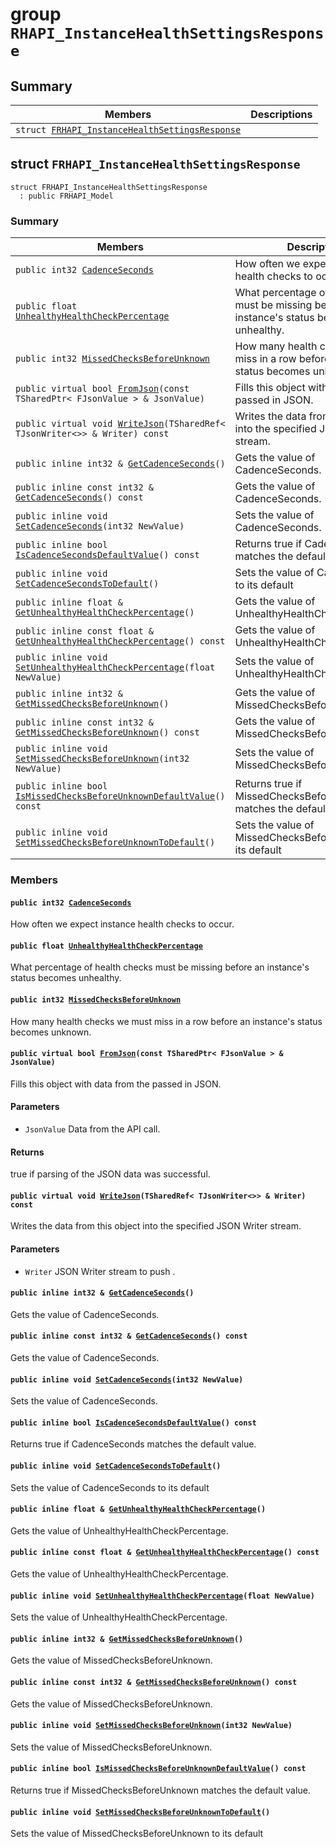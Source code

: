 # group `RHAPI_InstanceHealthSettingsResponse` <a id="group__RHAPI__InstanceHealthSettingsResponse"></a>

## Summary

 Members                        | Descriptions                                
--------------------------------|---------------------------------------------
`struct `[`FRHAPI_InstanceHealthSettingsResponse`](#structFRHAPI__InstanceHealthSettingsResponse) | 

## struct `FRHAPI_InstanceHealthSettingsResponse` <a id="structFRHAPI__InstanceHealthSettingsResponse"></a>

```
struct FRHAPI_InstanceHealthSettingsResponse
  : public FRHAPI_Model
```

### Summary

 Members                        | Descriptions                                
--------------------------------|---------------------------------------------
`public int32 `[`CadenceSeconds`](#structFRHAPI__InstanceHealthSettingsResponse_1a331b8938443e0f395989821e67608268) | How often we expect instance health checks to occur.
`public float `[`UnhealthyHealthCheckPercentage`](#structFRHAPI__InstanceHealthSettingsResponse_1a5d21d8d8ab047995a10b8bc9991bc598) | What percentage of health checks must be missing before an instance's status becomes unhealthy.
`public int32 `[`MissedChecksBeforeUnknown`](#structFRHAPI__InstanceHealthSettingsResponse_1a1d881188714ca34fcc840c46738fa9d7) | How many health checks we must miss in a row before an instance's status becomes unknown.
`public virtual bool `[`FromJson`](#structFRHAPI__InstanceHealthSettingsResponse_1ad1514bfa2ff104ffeee56d72fe830275)`(const TSharedPtr< FJsonValue > & JsonValue)` | Fills this object with data from the passed in JSON.
`public virtual void `[`WriteJson`](#structFRHAPI__InstanceHealthSettingsResponse_1ac2b7bb8984eb933795253d167b9ef335)`(TSharedRef< TJsonWriter<>> & Writer) const` | Writes the data from this object into the specified JSON Writer stream.
`public inline int32 & `[`GetCadenceSeconds`](#structFRHAPI__InstanceHealthSettingsResponse_1aa2176c0e6d984485a69b90b574216e5e)`()` | Gets the value of CadenceSeconds.
`public inline const int32 & `[`GetCadenceSeconds`](#structFRHAPI__InstanceHealthSettingsResponse_1aeb95560afa937f11bfda49412f6fc386)`() const` | Gets the value of CadenceSeconds.
`public inline void `[`SetCadenceSeconds`](#structFRHAPI__InstanceHealthSettingsResponse_1ac57a8ab5f1c3acb183bfc7fd5fb5ecc7)`(int32 NewValue)` | Sets the value of CadenceSeconds.
`public inline bool `[`IsCadenceSecondsDefaultValue`](#structFRHAPI__InstanceHealthSettingsResponse_1a7611b5c46586c2d8991c3199e8c269c4)`() const` | Returns true if CadenceSeconds matches the default value.
`public inline void `[`SetCadenceSecondsToDefault`](#structFRHAPI__InstanceHealthSettingsResponse_1af06cb65f610db85ab0fb335d4a154087)`()` | Sets the value of CadenceSeconds to its default
`public inline float & `[`GetUnhealthyHealthCheckPercentage`](#structFRHAPI__InstanceHealthSettingsResponse_1a735ba7014221f287a836b84c925437ae)`()` | Gets the value of UnhealthyHealthCheckPercentage.
`public inline const float & `[`GetUnhealthyHealthCheckPercentage`](#structFRHAPI__InstanceHealthSettingsResponse_1a9603ca9d72c81b5de082d1388875cdbf)`() const` | Gets the value of UnhealthyHealthCheckPercentage.
`public inline void `[`SetUnhealthyHealthCheckPercentage`](#structFRHAPI__InstanceHealthSettingsResponse_1a07f914dca1c21b24876f1310e859ae47)`(float NewValue)` | Sets the value of UnhealthyHealthCheckPercentage.
`public inline int32 & `[`GetMissedChecksBeforeUnknown`](#structFRHAPI__InstanceHealthSettingsResponse_1aae1cc8be31e9119af31779fca48ce0db)`()` | Gets the value of MissedChecksBeforeUnknown.
`public inline const int32 & `[`GetMissedChecksBeforeUnknown`](#structFRHAPI__InstanceHealthSettingsResponse_1a03c67349ce4e805ac1accd041b481890)`() const` | Gets the value of MissedChecksBeforeUnknown.
`public inline void `[`SetMissedChecksBeforeUnknown`](#structFRHAPI__InstanceHealthSettingsResponse_1a7db76e610b787cdca3c167a1f6bd62c7)`(int32 NewValue)` | Sets the value of MissedChecksBeforeUnknown.
`public inline bool `[`IsMissedChecksBeforeUnknownDefaultValue`](#structFRHAPI__InstanceHealthSettingsResponse_1ac5c50dad723924530c69a0ea7166fcc3)`() const` | Returns true if MissedChecksBeforeUnknown matches the default value.
`public inline void `[`SetMissedChecksBeforeUnknownToDefault`](#structFRHAPI__InstanceHealthSettingsResponse_1a8664689c37913f913401736f03a9df95)`()` | Sets the value of MissedChecksBeforeUnknown to its default

### Members

#### `public int32 `[`CadenceSeconds`](#structFRHAPI__InstanceHealthSettingsResponse_1a331b8938443e0f395989821e67608268) <a id="structFRHAPI__InstanceHealthSettingsResponse_1a331b8938443e0f395989821e67608268"></a>

How often we expect instance health checks to occur.

#### `public float `[`UnhealthyHealthCheckPercentage`](#structFRHAPI__InstanceHealthSettingsResponse_1a5d21d8d8ab047995a10b8bc9991bc598) <a id="structFRHAPI__InstanceHealthSettingsResponse_1a5d21d8d8ab047995a10b8bc9991bc598"></a>

What percentage of health checks must be missing before an instance's status becomes unhealthy.

#### `public int32 `[`MissedChecksBeforeUnknown`](#structFRHAPI__InstanceHealthSettingsResponse_1a1d881188714ca34fcc840c46738fa9d7) <a id="structFRHAPI__InstanceHealthSettingsResponse_1a1d881188714ca34fcc840c46738fa9d7"></a>

How many health checks we must miss in a row before an instance's status becomes unknown.

#### `public virtual bool `[`FromJson`](#structFRHAPI__InstanceHealthSettingsResponse_1ad1514bfa2ff104ffeee56d72fe830275)`(const TSharedPtr< FJsonValue > & JsonValue)` <a id="structFRHAPI__InstanceHealthSettingsResponse_1ad1514bfa2ff104ffeee56d72fe830275"></a>

Fills this object with data from the passed in JSON.

#### Parameters
* `JsonValue` Data from the API call.

#### Returns
true if parsing of the JSON data was successful.

#### `public virtual void `[`WriteJson`](#structFRHAPI__InstanceHealthSettingsResponse_1ac2b7bb8984eb933795253d167b9ef335)`(TSharedRef< TJsonWriter<>> & Writer) const` <a id="structFRHAPI__InstanceHealthSettingsResponse_1ac2b7bb8984eb933795253d167b9ef335"></a>

Writes the data from this object into the specified JSON Writer stream.

#### Parameters
* `Writer` JSON Writer stream to push .

#### `public inline int32 & `[`GetCadenceSeconds`](#structFRHAPI__InstanceHealthSettingsResponse_1aa2176c0e6d984485a69b90b574216e5e)`()` <a id="structFRHAPI__InstanceHealthSettingsResponse_1aa2176c0e6d984485a69b90b574216e5e"></a>

Gets the value of CadenceSeconds.

#### `public inline const int32 & `[`GetCadenceSeconds`](#structFRHAPI__InstanceHealthSettingsResponse_1aeb95560afa937f11bfda49412f6fc386)`() const` <a id="structFRHAPI__InstanceHealthSettingsResponse_1aeb95560afa937f11bfda49412f6fc386"></a>

Gets the value of CadenceSeconds.

#### `public inline void `[`SetCadenceSeconds`](#structFRHAPI__InstanceHealthSettingsResponse_1ac57a8ab5f1c3acb183bfc7fd5fb5ecc7)`(int32 NewValue)` <a id="structFRHAPI__InstanceHealthSettingsResponse_1ac57a8ab5f1c3acb183bfc7fd5fb5ecc7"></a>

Sets the value of CadenceSeconds.

#### `public inline bool `[`IsCadenceSecondsDefaultValue`](#structFRHAPI__InstanceHealthSettingsResponse_1a7611b5c46586c2d8991c3199e8c269c4)`() const` <a id="structFRHAPI__InstanceHealthSettingsResponse_1a7611b5c46586c2d8991c3199e8c269c4"></a>

Returns true if CadenceSeconds matches the default value.

#### `public inline void `[`SetCadenceSecondsToDefault`](#structFRHAPI__InstanceHealthSettingsResponse_1af06cb65f610db85ab0fb335d4a154087)`()` <a id="structFRHAPI__InstanceHealthSettingsResponse_1af06cb65f610db85ab0fb335d4a154087"></a>

Sets the value of CadenceSeconds to its default

#### `public inline float & `[`GetUnhealthyHealthCheckPercentage`](#structFRHAPI__InstanceHealthSettingsResponse_1a735ba7014221f287a836b84c925437ae)`()` <a id="structFRHAPI__InstanceHealthSettingsResponse_1a735ba7014221f287a836b84c925437ae"></a>

Gets the value of UnhealthyHealthCheckPercentage.

#### `public inline const float & `[`GetUnhealthyHealthCheckPercentage`](#structFRHAPI__InstanceHealthSettingsResponse_1a9603ca9d72c81b5de082d1388875cdbf)`() const` <a id="structFRHAPI__InstanceHealthSettingsResponse_1a9603ca9d72c81b5de082d1388875cdbf"></a>

Gets the value of UnhealthyHealthCheckPercentage.

#### `public inline void `[`SetUnhealthyHealthCheckPercentage`](#structFRHAPI__InstanceHealthSettingsResponse_1a07f914dca1c21b24876f1310e859ae47)`(float NewValue)` <a id="structFRHAPI__InstanceHealthSettingsResponse_1a07f914dca1c21b24876f1310e859ae47"></a>

Sets the value of UnhealthyHealthCheckPercentage.

#### `public inline int32 & `[`GetMissedChecksBeforeUnknown`](#structFRHAPI__InstanceHealthSettingsResponse_1aae1cc8be31e9119af31779fca48ce0db)`()` <a id="structFRHAPI__InstanceHealthSettingsResponse_1aae1cc8be31e9119af31779fca48ce0db"></a>

Gets the value of MissedChecksBeforeUnknown.

#### `public inline const int32 & `[`GetMissedChecksBeforeUnknown`](#structFRHAPI__InstanceHealthSettingsResponse_1a03c67349ce4e805ac1accd041b481890)`() const` <a id="structFRHAPI__InstanceHealthSettingsResponse_1a03c67349ce4e805ac1accd041b481890"></a>

Gets the value of MissedChecksBeforeUnknown.

#### `public inline void `[`SetMissedChecksBeforeUnknown`](#structFRHAPI__InstanceHealthSettingsResponse_1a7db76e610b787cdca3c167a1f6bd62c7)`(int32 NewValue)` <a id="structFRHAPI__InstanceHealthSettingsResponse_1a7db76e610b787cdca3c167a1f6bd62c7"></a>

Sets the value of MissedChecksBeforeUnknown.

#### `public inline bool `[`IsMissedChecksBeforeUnknownDefaultValue`](#structFRHAPI__InstanceHealthSettingsResponse_1ac5c50dad723924530c69a0ea7166fcc3)`() const` <a id="structFRHAPI__InstanceHealthSettingsResponse_1ac5c50dad723924530c69a0ea7166fcc3"></a>

Returns true if MissedChecksBeforeUnknown matches the default value.

#### `public inline void `[`SetMissedChecksBeforeUnknownToDefault`](#structFRHAPI__InstanceHealthSettingsResponse_1a8664689c37913f913401736f03a9df95)`()` <a id="structFRHAPI__InstanceHealthSettingsResponse_1a8664689c37913f913401736f03a9df95"></a>

Sets the value of MissedChecksBeforeUnknown to its default

